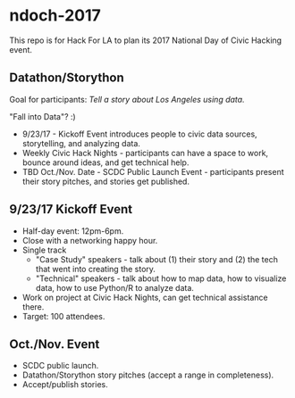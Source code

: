 # ndoch-2017
This repo is for Hack For LA to plan its 2017 National Day of Civic Hacking event.

## Datathon/Storython

Goal for participants: *Tell a story about Los Angeles using data.*

"Fall into Data"? :)

* 9/23/17 - Kickoff Event introduces people to civic data sources, storytelling, and analyzing data.
* Weekly Civic Hack Nights - participants can have a space to work, bounce around ideas, and get technical help.
* TBD Oct./Nov. Date - SCDC Public Launch Event - participants present their story pitches, and stories get published.

## 9/23/17 Kickoff Event

* Half-day event: 12pm-6pm.
* Close with a networking happy hour.
* Single track
  * "Case Study" speakers - talk about (1) their story and (2) the tech that went into creating the story.
  * "Technical" speakers - talk about how to map data, how to visualize data, how to use Python/R to analyze data.
* Work on project at Civic Hack Nights, can get technical assistance there.
* Target: 100 attendees.

## Oct./Nov. Event

* SCDC public launch.
* Datathon/Storython story pitches (accept a range in completeness).
* Accept/publish stories.

